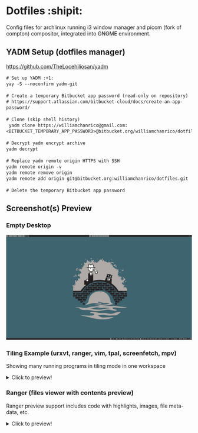 # Dotfiles :shipit:

Config files for archlinux running i3 window manager
and picom (fork of compton) compositor, integrated into ~~GNOME~~ environment.

## YADM Setup (dotfiles manager)

https://github.com/TheLocehiliosan/yadm

```
# Set up YADM :+1:
yay -S --noconfirm yadm-git

# Create a temporary Bitbucket app password (read-only on repository)
# https://support.atlassian.com/bitbucket-cloud/docs/create-an-app-password/

# Clone (skip shell history)
 yadm clone https://williamchanrico@gmail.com:<BITBUCKET_TEMPORARY_APP_PASSWORD>@bitbucket.org/williamchanrico/dotfiles

# Decrypt yadm encrypt archive
yadm decrypt

# Replace yadm remote origin HTTPS with SSH
yadm remote origin -v
yadm remote remove origin
yadm remote add origin git@bitbucket.org:williamchanrico/dotfiles.git

# Delete the temporary Bitbucket app password
```

## Screenshot(s) Preview

### Empty Desktop

![screenshot-desktop](screenshots/screenshot01.png?raw=true "Screenshot desktop")

### Tiling Example (urxvt, ranger, vim, tpal, screenfetch, mpv)

Showing many running programs in tiling mode in one workspace

<details>
  <summary>Click to preview!</summary>

![screenshot-tiling](screenshots/screenshot02.png?raw=true "Screenshot tiles")
</details>

### Ranger (files viewer with contents preview)

Ranger preview support includes code with highlights, images, file meta-data, etc.

<details>
  <summary>Click to preview!</summary>

![screenshot-ranger](screenshots/screenshot03.png?raw=true "Screenshot ranger")
</details>

